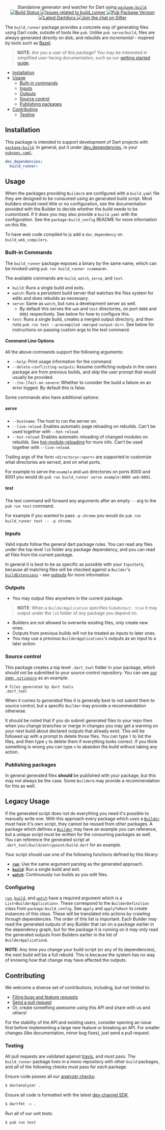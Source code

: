 <p align="center">
  Standalone generator and watcher for Dart using <a href="https://pub.dev/packages/build"><code>package:build</code></a>.
  <br>
  <a href="https://travis-ci.org/dart-lang/build">
    <img src="https://travis-ci.org/dart-lang/build.svg?branch=master" alt="Build Status" />
  </a>
  <a href="https://github.com/dart-lang/build/labels/package%3A%20build_runner">
    <img src="https://img.shields.io/github/issues-raw/dart-lang/build/package%3A%20build_runner.svg" alt="Issues related to build_runner" />
  </a>
  <a href="https://pub.dev/packages/build_runner">
    <img src="https://img.shields.io/pub/v/build_runner.svg" alt="Pub Package Version" />
  </a>
  <a href="https://pub.dev/documentation/build_runner/latest">
    <img src="https://img.shields.io/badge/dartdocs-latest-blue.svg" alt="Latest Dartdocs" />
  </a>
  <a href="https://gitter.im/dart-lang/build">
    <img src="https://badges.gitter.im/dart-lang/build.svg" alt="Join the chat on Gitter" />
  </a>
</p>

The `build_runner` package provides a concrete way of generating files using
Dart code, outside of tools like `pub`. Unlike `pub serve/build`, files are
always generated directly on disk, and rebuilds are _incremental_ - inspired by
tools such as [Bazel][].

> **NOTE**: Are you a user of this package? You may be interested in
> simplified user-facing documentation, such as our
> [getting started guide][getting-started-link].

[getting-started-link]: https://goo.gl/b9o2j6

* [Installation](#installation)
* [Usage](#usage)
  * [Built-in commands](#built-in-commands)
  * [Inputs](#inputs)
  * [Outputs](#outputs)
  * [Source control](#source-control)
  * [Publishing packages](#publishing-packages)
* [Contributing](#contributing)
  * [Testing](#testing)

## Installation

This package is intended to support development of Dart projects with
[`package:build`][]. In general, put it under [dev_dependencies][], in your
[`pubspec.yaml`][pubspec].

```yaml
dev_dependencies:
  build_runner:
```

## Usage

When the packages providing `Builder`s are configured with a `build.yaml` file
they are designed to be consumed using an generated build script. Most builders
should need little or no configuration, see the documentation provided with the
Builder to decide whether the build needs to be customized. If it does you may
also provide a `build.yaml` with the configuration. See the
`package:build_config` README for more information on this file.

To have web code compiled to js add a `dev_dependency` on `build_web_compilers`.

### Built-in Commands

The `build_runner` package exposes a binary by the same name, which can be
invoked using `pub run build_runner <command>`.

The available commands are `build`, `watch`, `serve`, and `test`.

- `build`: Runs a single build and exits.
- `watch`: Runs a persistent build server that watches the files system for
  edits and does rebuilds as necessary.
- `serve`: Same as `watch`, but runs a development server as well.
  - By default this serves the `web` and `test` directories, on port `8080` and
    `8081` respectively. See below for how to configure this.
- `test`: Runs a single build, creates a merged output directory, and then runs
  `pub run test --precompiled <merged-output-dir>`. See below for instructions
  on passing custom args to the test command.

#### Command Line Options

All the above commands support the following arguments:

- `--help`: Print usage information for the command.
- `--delete-conflicting-outputs`: Assume conflicting outputs in the users
  package are from previous builds, and skip the user prompt that would usually
  be provided.
- `--[no-]fail-on-severe`: Whether to consider the build a failure on an error
  logged. By default this is false.

Some commands also have additional options:

##### serve

- `--hostname`: The host to run the server on.
- `--live-reload`: Enables automatic page reloading on rebuilds.
  Can't be used together with `--hot-reload`.
- `--hot-reload`: Enables automatic reloading of changed modules on rebuilds.
  See [hot-module-reloading](../docs/hot_module_reloading.md) for more info.
  Can't be used together with `--live-reload`.

Trailing args of the form `<directory>:<port>` are supported to customize what
directories are served, and on what ports.

For example to serve the `example` and `web` directories on ports 8000 and 8001
you would do `pub run build_runner serve example:8000 web:8001`.

##### test

The test command will forward any arguments after an empty `--` arg to the
`pub run test` command.

For example if you wanted to pass `-p chrome` you would do
`pub run build_runner test -- -p chrome`.

### Inputs

Valid inputs follow the general dart package rules. You can read any files under
the top level `lib` folder any package dependency, and you can read all files
from the current package.

In general it is best to be as specific as possible with your `InputSet`s,
because all matching files will be checked against a `Builder`'s
[`buildExtensions`][build_extensions] - see [outputs](#outputs) for more
information.

### Outputs

* You may output files anywhere in the current package.

> **NOTE**: When a `BuilderApplication` specifies `hideOutput: true` it may
> output under the `lib` folder of _any_ package you depend on.

* Builders are not allowed to overwrite existing files, only create new ones.
* Outputs from previous builds will not be treated as inputs to later ones.
* You may use a previous `BuilderApplications`'s outputs as an input to a later
  action.

### Source control

This package creates a top level `.dart_tool` folder in your package, which
should not be submitted to your source control repository. You can see [our own
`.gitignore`](https://github.com/dart-lang/build/blob/master/.gitignore) as an
example.

```git
# Files generated by dart tools
.dart_tool
```

When it comes to _generated_ files it is generally best to not submit them to
source control, but a specific `Builder` may provide a recommendation otherwise.

It should be noted that if you do submit generated files to your repo then when
you change branches or merge in changes you may get a warning on your next build
about declared outputs that already exist. This will be followed up with a
prompt to delete those files. You can type `l` to list the files, and then type
`y` to delete them if everything looks correct. If you think something is wrong
you can type `n` to abandon the build without taking any action.

### Publishing packages

In general generated files **should** be published with your package, but this
may not always be the case. Some `Builder`s may provide a recommendation for
this as well.


## Legacy Usage

If the generated script does not do everything you need it's possible to
manually write one. With this approach every package which *uses* a
[`Builder`][builder] must have it's own script, they cannot be reused
from other packages. A package which defines a [`Builder`][builder] may have an
example you can reference, but a unique script must be written for the consuming
packages as well. You can reference the generated script at
`.dart_tool/build/entrypoint/build.dart` for an example.

Your script should use one of the following functions defined by this library:

- [**`run`**][run_fn]: Use the same argument parsing as the generated approach.
- [**`build`**][build_fn]: Run a single build and exit.
- [**`watch`**][watch_fn]: Continuously run builds as you edit files.

### Configuring

[`run`][run_fn], [`build`][build_fn], and [`watch`][watch_fn] have a required
argument which is a `List<BuilderApplication>`. These correspond to the
`BuilderDefinition` class from `package:build_config`. See `apply` and
`applyToRoot` to create instances of this class. These will be translated into
actions by crawling through dependencies. The order of this list is important.
Each Builder may read the generated outputs of any Builder that ran on a package
earlier in the dependency graph, but for the package it is running on it may
only read the generated outputs from Builders earlier in the list of
`BuilderApplication`s.

**NOTE**: Any time you change your build script (or any of its dependencies),
the next build will be a full rebuild. This is because the system has no way
of knowing how that change may have affected the outputs.

## Contributing

We welcome a diverse set of contributions, including, but not limited to:

* [Filing bugs and feature requests][file_an_issue]
* [Send a pull request][pull_request]
* Or, create something awesome using this API and share with us and others!

For the stability of the API and existing users, consider opening an issue
first before implementing a large new feature or breaking an API. For smaller
changes (like documentation, minor bug fixes), just send a pull request.

### Testing

All pull requests are validated against [travis][travis], and must pass. The
`build_runner` package lives in a mono repository with other `build` packages,
and _all_ of the following checks must pass for _each_ package.

Ensure code passes all our [analyzer checks][analysis_options]:

```sh
$ dartanalyzer .
```

Ensure all code is formatted with the latest [dev-channel SDK][dev_sdk].

```sh
$ dartfmt -w .
```

Run all of our unit tests:

```sh
$ pub run test
```

[Bazel]: https://bazel.build/
[`package:build`]: https://pub.dev/packages/build
[analysis_options]: https://github.com/dart-lang/build/blob/master/analysis_options.yaml

[builder]: https://pub.dev/documentation/build/latest/build/Builder-class.html
[run_fn]: https://pub.dev/documentation/build_runner/latest/build_runner/run.html
[build_fn]: https://pub.dev/documentation/build_runner/latest/build_runner/build.html
[watch_fn]: https://pub.dev/documentation/build_runner/latest/build_runner/watch.html
[builder_application]: https://pub.dev/documentation/build_runner/latest/build_runner/BuilderApplication-class.html
[build_extensions]: https://pub.dev/documentation/build/latest/build/Builder/buildExtensions.html

[travis]: https://travis-ci.org/
[dev_sdk]: https://dart.dev/get-dart
[dev_dependencies]: https://dart.dev/tools/pub/dependencies#dev-dependencies
[pubspec]: https://dart.dev/tools/pub/pubspec
[file_an_issue]: https://github.com/dart-lang/build/issues/new
[pull_request]: https://github.com/dart-lang/build/pulls
